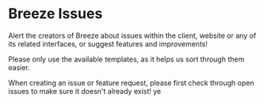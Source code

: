# Breeze Issues
Alert the creators of Breeze about issues within the client, website or any of its related interfaces, or suggest features and improvements!

Please only use the available templates, as it helps us sort through them easier.

When creating an issue or feature request, please first check through open issues to make sure it doesn't already exist!
ye
